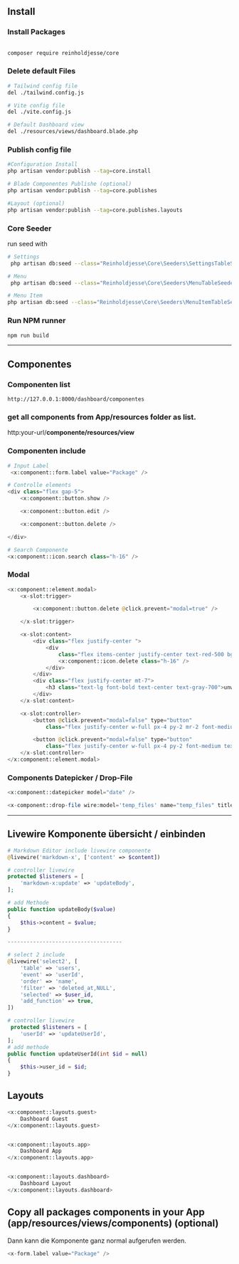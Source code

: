 ## Install

### Install Packages

```bash

composer require reinholdjesse/core
```

### Delete default Files

```bash
# Tailwind config file
del ./tailwind.config.js

# Vite config file
del ./vite.config.js

# Default Dashboard view
del ./resources/views/dashboard.blade.php
```

### Publish config file

```bash
#Configuration Install
php artisan vendor:publish --tag=core.install

# Blade Componentes Publishe (optional)
php artisan vendor:publish --tag=core.publishes

#Layout (optional)
php artisan vendor:publish --tag=core.publishes.layouts
```

### Core Seeder

run seed with

```bash
# Settings
 php artisan db:seed --class="Reinholdjesse\Core\Seeders\SettingsTableSeeder"

# Menu
 php artisan db:seed --class="Reinholdjesse\Core\Seeders\MenuTableSeeder"

# Menu Item
php artisan db:seed --class="Reinholdjesse\Core\Seeders\MenuItemTableSeeder"

```

### Run NPM runner

```bash
npm run build
```

---

## Componentes

### Componenten list

```url
http://127.0.0.1:8000/dashboard/componentes
```

### get all components from App/resources folder as list.

http:your-url/**componente/resources/view**

### Componenten include

```php
# Input Label
 <x:component::form.label value="Package" />

# Controlle elements
<div class="flex gap-5">
    <x:component::button.show />

    <x:component::button.edit />

    <x:component::button.delete />

</div>

# Search Componente
<x:component::icon.search class="h-16" />
```

### Modal

```php
<x:component::element.modal>
    <x-slot:trigger>

        <x:component::button.delete @click.prevent="modal=true" />

    </x-slot:trigger>

    <x-slot:content>
        <div class="flex justify-center ">
            <div
                class="flex items-center justify-center text-red-500 bg-red-200 rounded-full shadow-sm w-28 h-28">
                <x:component::icon.delete class="h-16" />
            </div>
        </div>
        <div class="flex justify-center mt-7">
            <h3 class="text-lg font-bold text-center text-gray-700">unwiderruflich löschen?</h3>
        </div>
    </x-slot:content>

    <x-slot:controller>
        <button @click.prevent="modal=false" type="button"
            class="flex justify-center w-full px-4 py-2 mr-2 font-medium text-center text-white bg-gray-300 border border-transparent rounded-md shadow-sm hover:bg-gray-400 focus:outline-none focus:ring-2 focus:ring-offset-2 focus:ring-gray-500">Abbrechen</button>

        <button @click.prevent="modal=false" type="button"
            class="flex justify-center w-full px-4 py-2 font-medium text-center text-white bg-red-500 border border-transparent rounded-md shadow-sm hover:bg-red-600 focus:outline-none focus:ring-2 focus:ring-offset-2 focus:ring-red-500">löschen</button>
    </x-slot:controller>
</x:component::element.modal>
```

### Components Datepicker / Drop-File

```php
<x:component::datepicker model="date" />

<x-component::drop-file wire:model='temp_files' name="temp_files" title="jpg, png, pdf, docx (MAX. 10Mb)" />

```

---

## Livewire Komponente übersicht / einbinden

```php
# Markdown Editor include livewire componente
@livewire('markdown-x', ['content' => $content])

# controller livewire
protected $listeners = [
    'markdown-x:update' => 'updateBody',
];

# add Methode
public function updateBody($value)
{
    $this->content = $value;
}

------------------------------------

# select 2 include
@livewire('select2', [
    'table' => 'users',
    'event' => 'userId',
    'order' => 'name',
    'filter' => 'deleted_at,NULL',
    'selected' => $user_id,
    'add_function' => true,
])

# controller livewire
 protected $listeners = [
    'userId' => 'updateUserId',
];
# add methode
public function updateUserId(int $id = null)
{
    $this->user_id = $id;
}

```

## Layouts

```php
<x:component::layouts.guest>
    Dashboard Guest
</x:component::layouts.guest>


<x:component::layouts.app>
    Dashboard App
</x:component::layouts.app>


<x:component::layouts.dashboard>
    Dashboard Layout
</x:component::layouts.dashboard>
```

## Copy all packages components in your App (app/resources/views/components) (optional)

Dann kann die Komponente ganz normal aufgerufen werden.

```php
<x-form.label value="Package" />
```
